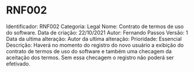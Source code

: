 # RNF002

Identificador: RNF002
Categoria: Legal
Nome: Contrato de termos de uso do software.
Data de criação: 22/10/2021
Autor: Fernando Passos
Versão: 1
Data da ultima alteração:
Autor da ultima alteração:
Prioridade: Essencial
Descrição: Haverá no momento do registro do novo usuário a exibição do contrato de termos de uso do software e também uma checagem da aceitação dos termos. Sem essa checagem o registro não poderá ser efetivado.